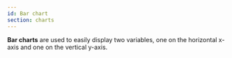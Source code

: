 ```yaml
---
id: Bar chart
section: charts
---
```

**Bar charts** are used to easily display two variables, one on the horizontal x-axis and one on the vertical y-axis.
